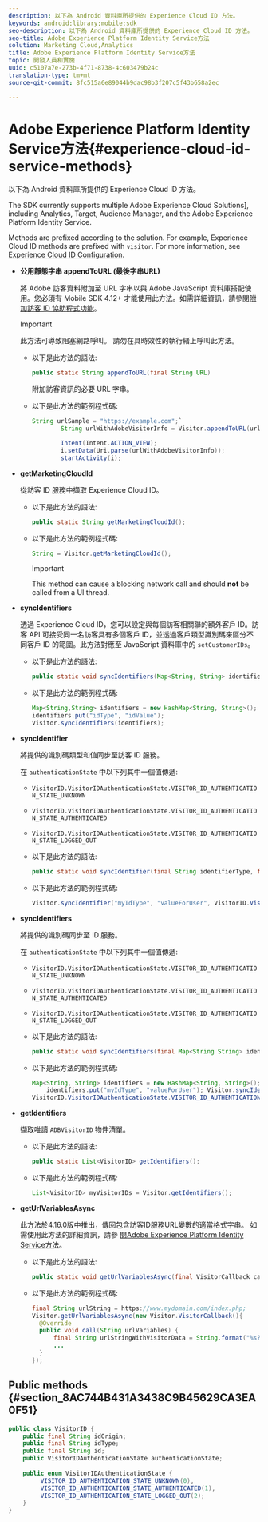 ```yaml
---
description: 以下為 Android 資料庫所提供的 Experience Cloud ID 方法。
keywords: android;library;mobile;sdk
seo-description: 以下為 Android 資料庫所提供的 Experience Cloud ID 方法。
seo-title: Adobe Experience Platform Identity Service方法
solution: Marketing Cloud,Analytics
title: Adobe Experience Platform Identity Service方法
topic: 開發人員和實施
uuid: c5107a7e-273b-4f71-8738-4c603479b24c
translation-type: tm+mt
source-git-commit: 8fc515a6e89044b9dac98b3f207c5f43b658a2ec

---
```



# Adobe Experience Platform Identity Service方法{#experience-cloud-id-service-methods}

以下為 Android 資料庫所提供的 Experience Cloud ID 方法。

The SDK currently supports multiple Adobe Experience Cloud Solutions], including Analytics, Target, Audience Manager, and the Adobe Experience Platform Identity Service.

Methods are prefixed according to the solution. For example, Experience Cloud ID methods are prefixed with `visitor`. For more information, see [Experience Cloud ID Configuration](/help/android/c-marketing-cloud/mcvid.md).

* **公用靜態字串 appendToURL (最後字串URL)**

   將 Adobe 訪客資料附加至 URL 字串以與 Adobe JavaScript 資料庫搭配使用。您必須有 Mobile SDK 4.12+ 才能使用此方法。如需詳細資訊，請參閱[附加訪客 ID 協助程式功能](https://marketing.adobe.com/resources/help/en_US/mcvid/mcvid-appendvisitorid.html)。

   >[!IMPORTANT]
   >
   >此方法可導致阻塞網路呼叫。 請勿在具時效性的執行緒上呼叫此方法。

   * 以下是此方法的語法:

      ```java
      public static String appendToURL(final String URL) 
      ```

      附加訪客資訊的必要 URL 字串。

   * 以下是此方法的範例程式碼:

      ```java
      String urlSample = "https://example.com";`
              String urlWithAdobeVisitorInfo = Visitor.appendToURL(urlSample);
      
              Intent(Intent.ACTION_VIEW);
              i.setData(Uri.parse(urlWithAdobeVisitorInfo));
              startActivity(i);
      ```

* **getMarketingCloudId**

   從訪客 ID 服務中擷取 Experience Cloud ID。

   * 以下是此方法的語法:

      ```java
      public static String getMarketingCloudId(); 
      ```

   * 以下是此方法的範例程式碼:

      ```java
      String = Visitor.getMarketingCloudId();
      ```

      >[!IMPORTANT]
      >
      >This method can cause a blocking network call and should **not** be called from a UI thread.

* **syncIdentifiers**

   透過 Experience Cloud ID，您可以設定與每個訪客相關聯的額外客戶 ID。訪客 API 可接受同一名訪客具有多個客戶 ID，並透過客戶類型識別碼來區分不同客戶 ID 的範圍。此方法對應至 JavaScript 資料庫中的 `setCustomerIDs`。

   * 以下是此方法的語法:

      ```java
      public static void syncIdentifiers(Map<String, String> identifiers); 
      ```

   * 以下是此方法的範例程式碼:

      ```java
      Map<String,String> identifiers = new HashMap<String, String>();
      identifiers.put("idType", "idValue");
      Visitor.syncIdentifiers(identifiers);
      ```

* **syncIdentifier**

   將提供的識別碼類型和值同步至訪客 ID 服務。

   在 `authenticationState` 中以下列其中一個值傳遞:

   * `VisitorID.VisitorIDAuthenticationState.VISITOR_ID_AUTHENTICATION_STATE_UNKNOWN`
   * `VisitorID.VisitorIDAuthenticationState.VISITOR_ID_AUTHENTICATION_STATE_AUTHENTICATED`
   * `VisitorID.VisitorIDAuthenticationState.VISITOR_ID_AUTHENTICATION_STATE_LOGGED_OUT`

   * 以下是此方法的語法:

      ```java
      public static void syncIdentifier(final String identifierType, final String identifier, final VisitorID.VisitorIDAuthenticationState authenticationState);
      ```

   * 以下是此方法的範例程式碼:

      ```java
      Visitor.syncIdentifier("myIdType", "valueForUser", VisitorID.VisitorIDAuthenticationState.VISITOR_ID_AUTHENTICATION_STATE_LOGGED_OUT);
      ```

* **syncIdentifiers**

   將提供的識別碼同步至 ID 服務。

   在 `authenticationState` 中以下列其中一個值傳遞:
   * `VisitorID.VisitorIDAuthenticationState.VISITOR_ID_AUTHENTICATION_STATE_UNKNOWN`
   * `VisitorID.VisitorIDAuthenticationState.VISITOR_ID_AUTHENTICATION_STATE_AUTHENTICATED`
   * `VisitorID.VisitorIDAuthenticationState.VISITOR_ID_AUTHENTICATION_STATE_LOGGED_OUT`

   * 以下是此方法的語法:

      ```java
      public static void syncIdentifiers(final Map<String String> identifiers, final VisitorID.VisitorIDAuthenticationState authenticationState);
      ```

   * 以下是此方法的範例程式碼:

      ```java
      Map<String, String> identifiers = new HashMap<String, String>();
          identifiers.put("myIdType", "valueForUser"); Visitor.syncIdentifiers(identifiers,
      VisitorID.VisitorIDAuthenticationState.VISITOR_ID_AUTHENTICATION_STATE_AUTHENTICATED); 
      ```

* **getIdentifiers**

   擷取唯讀 `ADBVisitorID` 物件清單。

   * 以下是此方法的語法:

      ```java
      public static List<VisitorID> getIdentifiers(); 
      ```

   * 以下是此方法的範例程式碼:

      ```java
      List<VisitorID> myVisitorIDs = Visitor.getIdentifiers(); 
      ```

* **getUrlVariablesAsync**

   此方法於4.16.0版中推出，傳回包含訪客ID服務URL變數的適當格式字串。 如需使用此方法的詳細資訊，請參 [閱Adobe Experience Platform Identity Service方法](/help/android/reference/hybrid-app.md)。

   * 以下是此方法的語法:

      ```java
      public static void getUrlVariablesAsync(final VisitorCallback callback);
      ```

   * 以下是此方法的範例程式碼:

      ```java
      final String urlString = https://www.mydomain.com/index.php; 
      Visitor.getUrlVariablesAsync(new Visitor.VisitorCallback(){ 
        @Override 
        public void call(String urlVariables) { 
            final String urlStringWithVisitorData = String.format("%s?%s", urlString, urlVariables); 
            ...
        } 
      });
      ```

## Public methods {#section_8AC744B431A3438C9B45629CA3EA0F51}

```java
public class VisitorID { 
    public final String idOrigin; 
    public final String idType; 
    public final String id; 
    public VisitorIDAuthenticationState authenticationState; 
 
    public enum VisitorIDAuthenticationState { 
         VISITOR_ID_AUTHENTICATION_STATE_UNKNOWN(0), 
         VISITOR_ID_AUTHENTICATION_STATE_AUTHENTICATED(1), 
         VISITOR_ID_AUTHENTICATION_STATE_LOGGED_OUT(2); 
    } 
}
```
